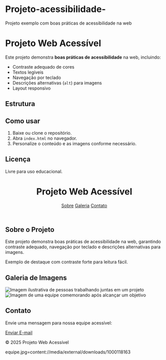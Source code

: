 # Projeto-acessibilidade-
Projeto exemplo com boas práticas de acessibilidade na web
# Projeto Web Acessível

Este projeto demonstra **boas práticas de acessibilidade** na web, incluindo:
- Contraste adequado de cores
- Textos legíveis
- Navegação por teclado
- Descrições alternativas (`alt`) para imagens
- Layout responsivo

## Estrutura
## Como usar
1. Baixe ou clone o repositório.
2. Abra `index.html` no navegador.
3. Personalize o conteúdo e as imagens conforme necessário.

## Licença
Livre para uso educacional.
<!DOCTYPE html>
<html lang="pt-BR">
<head>
  <meta charset="UTF-8">
  <meta name="viewport" content="width=device-width, initial-scale=1.0">
  <title>Projeto Acessível</title>
  <link rel="stylesheet" href="css/style.css">
</head>
<body>
  <header>
    <h1>Projeto Web Acessível</h1>
    <nav>
      <a href="#sobre">Sobre</a>
      <a href="#galeria">Galeria</a>
      <a href="#contato">Contato</a>
    </nav>
  </header>
  <main>
    <section id="sobre">
      <h2>Sobre o Projeto</h2>
      <p>Este projeto demonstra boas práticas de acessibilidade na web, garantindo contraste adequado, navegação por teclado e descrições alternativas para imagens.</p>
      <p class="highlight">Exemplo de destaque com contraste forte para leitura fácil.</p>
    </section>
    <section id="galeria">
      <h2>Galeria de Imagens</h2>
      <img src="imagens/equipe.jpg" alt="Imagem ilustrativa de pessoas trabalhando juntas em um projeto">
      <img src="imagens/comemoracao.jpg" alt="Imagem de uma equipe comemorando após alcançar um objetivo">
    </section>
    <section id="contato">
      <h2>Contato</h2>
      <p>Envie uma mensagem para nossa equipe acessível:</p>
      <a href="mailto:contato@projetoacessivel.com" class="button">Enviar E-mail</a>
    </section>
  </main>
  <footer>
    <p>&copy; 2025 Projeto Web Acessível</p>
  </footer>
</body>
<HTML >
equipe.jpg=content://media/external/downloads/1000118163
